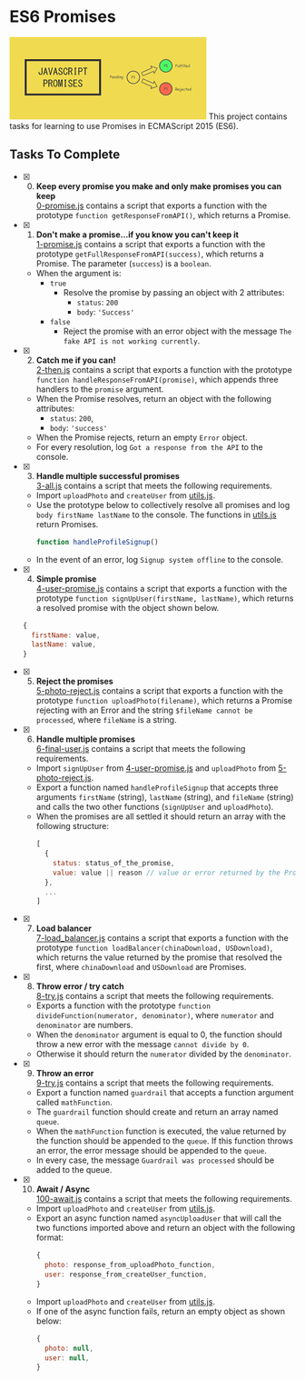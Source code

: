 # ES6 Promises
![img.png](img.png)
This project contains tasks for learning to use Promises in ECMAScript 2015 (ES6).

## Tasks To Complete

+ [x] 0. **Keep every promise you make and only make promises you can keep**<br/>[0-promise.js](0-promise.js) contains a script that exports a function with the prototype `function getResponseFromAPI()`, which returns a Promise.

+ [x] 1. **Don't make a promise...if you know you can't keep it**<br/>[1-promise.js](1-promise.js) contains a script that exports a function with the prototype `getFullResponseFromAPI(success)`, which returns a Promise. The parameter (`success`) is a `boolean`.
    + When the argument is:
        + `true`
            + Resolve the promise by passing an object with 2 attributes:
                + `status`: `200`
                + `body`: `'Success'`
        + `false`
            + Reject the promise with an error object with the message `The fake API is not working currently`.

+ [x] 2. **Catch me if you can!**<br/>[2-then.js](2-then.js) contains a script that exports a function with the prototype `function handleResponseFromAPI(promise)`, which appends three handlers to the `promise` argument.
    + When the Promise resolves, return an object with the following attributes:
        + `status`: `200`,
        + `body`: `'success'`
    + When the Promise rejects, return an empty `Error` object.
    + For every resolution, log `Got a response from the API` to the console.

+ [x] 3. **Handle multiple successful promises**<br/>[3-all.js](3-all.js) contains a script that meets the following requirements.
    + Import `uploadPhoto` and `createUser` from [utils.js](utils.js).
    + Use the prototype below to collectively resolve all promises and log `body firstName lastName` to the console. The functions in [utils.js](utils.js) return Promises.
      ```js
      function handleProfileSignup()
      ```
    + In the event of an error, log `Signup system offline` to the console.

+ [x] 4. **Simple promise**<br/>[4-user-promise.js](4-user-promise.js) contains a script that exports a function with the prototype `function signUpUser(firstName, lastName)`, which returns a resolved promise with the object shown below.
  ```js
  {
    firstName: value,
    lastName: value,
  }
  ```

+ [x] 5. **Reject the promises**<br/>[5-photo-reject.js](5-photo-reject.js) contains a script that exports a function with the prototype `function uploadPhoto(filename)`, which returns a Promise rejecting with an Error and the string `$fileName cannot be processed`, where `fileName` is a string.

+ [x] 6. **Handle multiple promises**<br/>[6-final-user.js](6-final-user.js) contains a script that meets the following requirements.
    + Import `signUpUser` from [4-user-promise.js](4-user-promise.js) and `uploadPhoto` from [5-photo-reject.js](5-photo-reject.js).
    + Export a function named `handleProfileSignup` that accepts three arguments `firstName` (string), `lastName` (string), and `fileName` (string) and calls the two other functions (`signUpUser` and `uploadPhoto`).
    + When the promises are all settled it should return an array with the following structure:
      ```js
      [
        {
          status: status_of_the_promise,
          value: value || reason // value or error returned by the Promise
        },
        ...
      ]
      ```

+ [x] 7. **Load balancer**<br/>[7-load_balancer.js](7-load_balancer.js) contains a script that exports a function with the prototype `function loadBalancer(chinaDownload, USDownload)`, which returns the value returned by the promise that resolved the first, where `chinaDownload` and `USDownload` are Promises.

+ [x] 8. **Throw error / try catch**<br/>[8-try.js](8-try.js) contains a script that meets the following requirements.
    + Exports a function with the prototype `function divideFunction(numerator, denominator)`, where `numerator` and `denominator` are numbers.
    + When the `denominator` argument is equal to 0, the function should throw a new error with the message `cannot divide by 0`.
    + Otherwise it should return the `numerator` divided by the `denominator`.

+ [x] 9. **Throw an error**<br/>[9-try.js](9-try.js) contains a script that meets the following requirements.
    + Export a function named `guardrail` that accepts a function argument called `mathFunction`.
    + The `guardrail` function should create and return an array named `queue`.
    + When the `mathFunction` function is executed, the value returned by the function should be appended to the `queue`. If this function throws an error, the error message should be appended to the `queue`.
    + In every case, the message `Guardrail was processed` should be added to the queue.

+ [x] 10. **Await / Async**<br/>[100-await.js](100-await.js) contains a script that meets the following requirements.
    + Import `uploadPhoto` and `createUser` from [utils.js](utils.js).
    + Export an async function named `asyncUploadUser` that will call the two functions imported above and return an object with the following format:
      ```js
      {
        photo: response_from_uploadPhoto_function,
        user: response_from_createUser_function,
      }
      ```
    + Import `uploadPhoto` and `createUser` from [utils.js](utils.js).
    + If one of the async function fails, return an empty object as shown below:
      ```js
      {
        photo: null,
        user: null,
      }
      ```